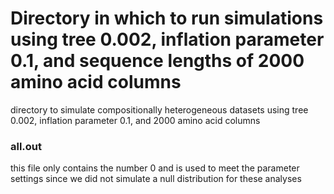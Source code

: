 # Directory in which to run simulations using tree 0.002, inflation parameter 0.1, and sequence lengths of 2000 amino acid columns

directory to simulate compositionally heterogeneous datasets using tree 0.002, inflation parameter 0.1, and 2000 amino acid columns

### all.out
this file only contains the number 0 and is used to meet the parameter settings since we did not simulate a null distribution for these analyses
